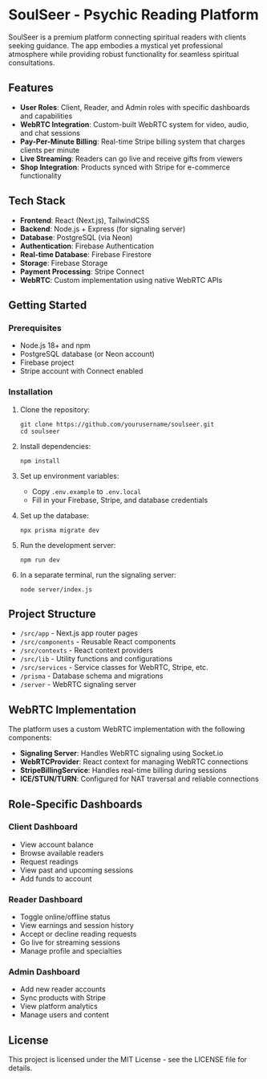 # SoulSeer - Psychic Reading Platform

SoulSeer is a premium platform connecting spiritual readers with clients seeking guidance. The app embodies a mystical yet professional atmosphere while providing robust functionality for seamless spiritual consultations.

## Features

- **User Roles**: Client, Reader, and Admin roles with specific dashboards and capabilities
- **WebRTC Integration**: Custom-built WebRTC system for video, audio, and chat sessions
- **Pay-Per-Minute Billing**: Real-time Stripe billing system that charges clients per minute
- **Live Streaming**: Readers can go live and receive gifts from viewers
- **Shop Integration**: Products synced with Stripe for e-commerce functionality

## Tech Stack

- **Frontend**: React (Next.js), TailwindCSS
- **Backend**: Node.js + Express (for signaling server)
- **Database**: PostgreSQL (via Neon)
- **Authentication**: Firebase Authentication
- **Real-time Database**: Firebase Firestore
- **Storage**: Firebase Storage
- **Payment Processing**: Stripe Connect
- **WebRTC**: Custom implementation using native WebRTC APIs

## Getting Started

### Prerequisites

- Node.js 18+ and npm
- PostgreSQL database (or Neon account)
- Firebase project
- Stripe account with Connect enabled

### Installation

1. Clone the repository:
   ```
   git clone https://github.com/yourusername/soulseer.git
   cd soulseer
   ```

2. Install dependencies:
   ```
   npm install
   ```

3. Set up environment variables:
   - Copy `.env.example` to `.env.local`
   - Fill in your Firebase, Stripe, and database credentials

4. Set up the database:
   ```
   npx prisma migrate dev
   ```

5. Run the development server:
   ```
   npm run dev
   ```

6. In a separate terminal, run the signaling server:
   ```
   node server/index.js
   ```

## Project Structure

- `/src/app` - Next.js app router pages
- `/src/components` - Reusable React components
- `/src/contexts` - React context providers
- `/src/lib` - Utility functions and configurations
- `/src/services` - Service classes for WebRTC, Stripe, etc.
- `/prisma` - Database schema and migrations
- `/server` - WebRTC signaling server

## WebRTC Implementation

The platform uses a custom WebRTC implementation with the following components:

- **Signaling Server**: Handles WebRTC signaling using Socket.io
- **WebRTCProvider**: React context for managing WebRTC connections
- **StripeBillingService**: Handles real-time billing during sessions
- **ICE/STUN/TURN**: Configured for NAT traversal and reliable connections

## Role-Specific Dashboards

### Client Dashboard
- View account balance
- Browse available readers
- Request readings
- View past and upcoming sessions
- Add funds to account

### Reader Dashboard
- Toggle online/offline status
- View earnings and session history
- Accept or decline reading requests
- Go live for streaming sessions
- Manage profile and specialties

### Admin Dashboard
- Add new reader accounts
- Sync products with Stripe
- View platform analytics
- Manage users and content

## License

This project is licensed under the MIT License - see the LICENSE file for details.